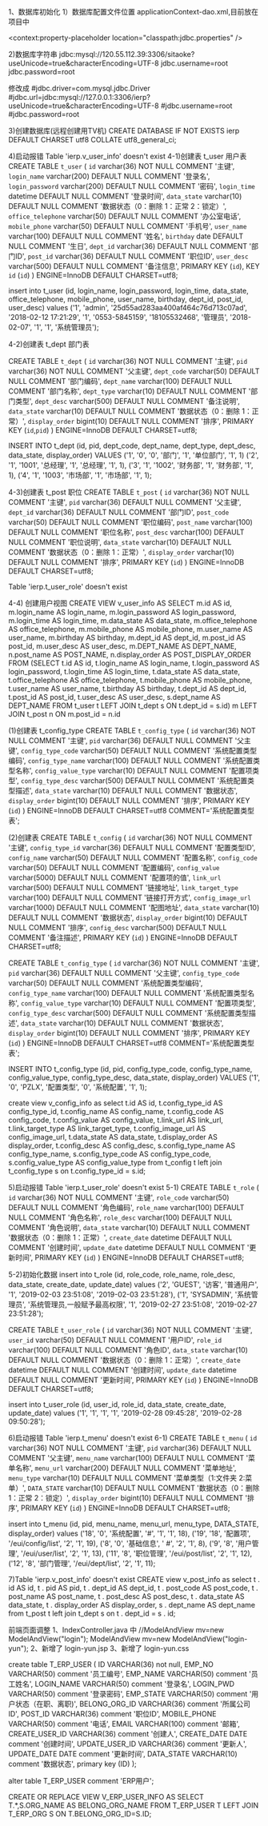 1、数据库初始化
1）数据库配置文件位置 applicationContext-dao.xml,目前放在项目中
<!-- 加载配置文件 -->
<context:property-placeholder location="classpath:jdbc.properties" />
	
<!-- 将配置文件放到磁盘目录下，方便修改和多环境部署 
<context:property-placeholder location="file:/jdbc.properties" /> -->

2)数据库字符串
jdbc:mysql://120.55.112.39:3306/sitaoke?useUnicode=true&characterEncoding=UTF-8
jdbc.username=root
jdbc.password=root

修改成
#jdbc.driver=com.mysql.jdbc.Driver
#jdbc.url=jdbc:mysql://127.0.0.1:3306/ierp?useUnicode=true&characterEncoding=UTF-8
#jdbc.username=root
#jdbc.password=root

3)创建数据库(远程创建用TV机)
CREATE DATABASE IF NOT EXISTS ierp DEFAULT CHARSET utf8 COLLATE utf8_general_ci;

4)启动报错 Table 'ierp.v_user_info' doesn't exist
4-1)创建表 t_user 用户表
CREATE TABLE `t_user` (
  `id` varchar(36) NOT NULL COMMENT '主键',
  `login_name` varchar(200) DEFAULT NULL COMMENT '登录名',
  `login_password` varchar(200) DEFAULT NULL COMMENT '密码',
  `login_time` datetime DEFAULT NULL COMMENT '登录时间',
  `data_state` varchar(10) DEFAULT NULL COMMENT '数据状态（0：删除 1：正常 2：锁定）',
  `office_telephone` varchar(50) DEFAULT NULL COMMENT '办公室电话',
  `mobile_phone` varchar(50) DEFAULT NULL COMMENT '手机号',
  `user_name` varchar(100) DEFAULT NULL COMMENT '姓名',
  `birthday` date DEFAULT NULL COMMENT '生日',
  `dept_id` varchar(36) DEFAULT NULL COMMENT '部门ID',
  `post_id` varchar(36) DEFAULT NULL COMMENT '职位ID',
  `user_desc` varchar(500) DEFAULT NULL COMMENT '备注信息',
  PRIMARY KEY (`id`),
  KEY `id` (`id`)
) ENGINE=InnoDB DEFAULT CHARSET=utf8;  



insert into t_user
  (id,
   login_name,
   login_password,
   login_time,
   data_state,
   office_telephone,
   mobile_phone,
   user_name,
   birthday,
   dept_id,
   post_id,
   user_desc)
values
  ('1',
   'admin',
   '25d55ad283aa400af464c76d713c07ad',
   '2018-02-12 17:21:29',
   '1',
   '0553-5845159',
   '18105532468',
   '管理员',
   '2018-02-07',
   '1',
   '1',
   '系统管理员');   

4-2)创建表 t_dept 部门表

CREATE TABLE `t_dept` (
  `id` varchar(36) NOT NULL COMMENT '主键',
  `pid` varchar(36) NOT NULL COMMENT '父主键',
  `dept_code` varchar(50) DEFAULT NULL COMMENT '部门编码',
  `dept_name` varchar(100) DEFAULT NULL COMMENT '部门名称',
  `dept_type` varchar(10) DEFAULT NULL COMMENT '部门类型',
  `dept_desc` varchar(500) DEFAULT NULL COMMENT '备注说明',
  `data_state` varchar(10) DEFAULT NULL COMMENT '数据状态（0：删除 1：正常）',
  `display_order` bigint(10) DEFAULT NULL COMMENT '排序',
  PRIMARY KEY (`id`,`pid`)
) ENGINE=InnoDB DEFAULT CHARSET=utf8;

 INSERT INTO t_dept
  (id,
   pid,
   dept_code,
   dept_name,
   dept_type,
   dept_desc,
   data_state,
   display_order)
VALUES
  ('1', '0', '0', '部门', '1', '单位部门', '1', 1)
  ('2', '1', '1001', '总经理', '1', '总经理', '1', 1),
  ('3', '1', '1002', '财务部', '1', '财务部', '1', 1),
  ('4', '1', '1003', '市场部', '1', '市场部', '1', 1);


4-3)创建表 t_post 职位
CREATE TABLE `t_post` (
  `id` varchar(36) NOT NULL COMMENT '主键',
  `pid` varchar(36) DEFAULT NULL COMMENT '父主键',
  `dept_id` varchar(36) DEFAULT NULL COMMENT '部门ID',
  `post_code` varchar(50) DEFAULT NULL COMMENT '职位编码',
  `post_name` varchar(100) DEFAULT NULL COMMENT '职位名称',
  `post_desc` varchar(100) DEFAULT NULL COMMENT '职位说明',
  `data_state` varchar(10) DEFAULT NULL COMMENT '数据状态（0：删除 1：正常）',
  `display_order` varchar(10) DEFAULT NULL COMMENT '排序',
  PRIMARY KEY (`id`)
) ENGINE=InnoDB DEFAULT CHARSET=utf8;

 Table 'ierp.t_user_role' doesn't exist 
       
 4-4) 创建用户视图
  CREATE VIEW  v_user_info  AS
SELECT m.id               AS id,
       m.login_name       AS login_name,
       m.login_password   AS login_password,
       m.login_time       AS login_time,
       m.data_state       AS data_state,
       m.office_telephone AS office_telephone,
       m.mobile_phone     AS mobile_phone,
       m.user_name        AS user_name,
       m.birthday         AS birthday,
       m.dept_id          AS dept_id,
       m.post_id          AS post_id,
       m.user_desc        AS user_desc,
       m.DEPT_NAME        AS DEPT_NAME,
       n.post_name        AS POST_NAME,
       n.display_order    AS POST_DISPLAY_ORDER
  FROM (SELECT t.id               AS id,
                 t.login_name       AS login_name,
                 t.login_password   AS login_password,
                 t.login_time       AS login_time,
                 t.data_state       AS data_state,
                 t.office_telephone AS office_telephone,
                 t.mobile_phone     AS mobile_phone,
                 t.user_name        AS user_name,
                 t.birthday         AS birthday,
                 t.dept_id          AS dept_id,
                 t.post_id          AS post_id,
                 t.user_desc        AS user_desc,
                 s.dept_name        AS DEPT_NAME
            FROM t_user t LEFT JOIN t_dept s ON t.dept_id = s.id) m LEFT JOIN
       t_post n ON m.post_id = n.id      



(1)创建表 t_config_type
CREATE TABLE `t_config_type` (
  `id` varchar(36) NOT NULL COMMENT '主键',
  `pid` varchar(36) DEFAULT NULL COMMENT '父主键',
  `config_type_code` varchar(50) DEFAULT NULL COMMENT '系统配置类型编码',
  `config_type_name` varchar(100) DEFAULT NULL COMMENT '系统配置类型名称',
  `config_value_type` varchar(10) DEFAULT NULL COMMENT '配置项类型',
  `config_type_desc` varchar(500) DEFAULT NULL COMMENT '系统配置类型描述',
  `data_state` varchar(10) DEFAULT NULL COMMENT '数据状态',
  `display_order` bigint(10) DEFAULT NULL COMMENT '排序',
  PRIMARY KEY (`id`)
) ENGINE=InnoDB DEFAULT CHARSET=utf8 COMMENT='系统配置类型表';

(2)创建表
CREATE TABLE `t_config` (
  `id` varchar(36) NOT NULL COMMENT '主键',
  `config_type_id` varchar(36) DEFAULT NULL COMMENT '配置类型ID',
  `config_name` varchar(50) DEFAULT NULL COMMENT '配置名称',
  `config_code` varchar(50) DEFAULT NULL COMMENT '配置编码',
  `config_value` varchar(5000) DEFAULT NULL COMMENT '配置项的值',
  `link_url` varchar(500) DEFAULT NULL COMMENT '链接地址',
  `link_target_type` varchar(100) DEFAULT NULL COMMENT '链接打开方式',
  `config_image_url` varchar(1000) DEFAULT NULL COMMENT '配图地址',
  `data_state` varchar(10) DEFAULT NULL COMMENT '数据状态',
  `display_order` bigint(10) DEFAULT NULL COMMENT '排序',
  `config_desc` varchar(500) DEFAULT NULL COMMENT '备注描述',
  PRIMARY KEY (`id`)
) ENGINE=InnoDB DEFAULT CHARSET=utf8;



CREATE TABLE `t_config_type` (
  `id` varchar(36) NOT NULL COMMENT '主键',
  `pid` varchar(36) DEFAULT NULL COMMENT '父主键',
  `config_type_code` varchar(50) DEFAULT NULL COMMENT '系统配置类型编码',
  `config_type_name` varchar(100) DEFAULT NULL COMMENT '系统配置类型名称',
  `config_value_type` varchar(10) DEFAULT NULL COMMENT '配置项类型',
  `config_type_desc` varchar(500) DEFAULT NULL COMMENT '系统配置类型描述',
  `data_state` varchar(10) DEFAULT NULL COMMENT '数据状态',
  `display_order` bigint(10) DEFAULT NULL COMMENT '排序',
  PRIMARY KEY (`id`)
) ENGINE=InnoDB DEFAULT CHARSET=utf8 COMMENT='系统配置类型表';


INSERT INTO t_config_type
  (id,
   pid,
   config_type_code,
   config_type_name,
   config_value_type,
   config_type_desc,
   data_state,
   display_order)
VALUES
  ('1', '0', 'PZLX', '配置类型', '0', '系统配置', '1', 1);


create view v_config_info as 
select t.id                AS id,
       t.config_type_id    AS config_type_id,
       t.config_name       AS config_name,
       t.config_code       AS config_code,
       t.config_value      AS config_value,
       t.link_url          AS link_url,
       t.link_target_type  AS link_target_type,
       t.config_image_url  AS config_image_url,
       t.data_state        AS data_state,
       t.display_order     AS display_order,
       t.config_desc       AS config_desc,
       s.config_type_name  AS config_type_name,
       s.config_type_code  AS config_type_code,
       s.config_value_type AS config_value_type
  from t_config t
  left join t_config_type s
    on t.config_type_id = s.id;



5)启动报错 Table 'ierp.t_user_role' doesn't exist
5-1)
CREATE TABLE `t_role` (
  `id` varchar(36) NOT NULL COMMENT '主键',
  `role_code` varchar(50) DEFAULT NULL COMMENT '角色编码',
  `role_name` varchar(100) DEFAULT NULL COMMENT '角色名称',
  `role_desc` varchar(100) DEFAULT NULL COMMENT '角色说明',
  `data_state` varchar(10) DEFAULT NULL COMMENT '数据状态（0：删除 1：正常）',
  `create_date` datetime DEFAULT NULL COMMENT '创建时间',
  `update_date` datetime DEFAULT NULL COMMENT '更新时间',
  PRIMARY KEY (`id`)
) ENGINE=InnoDB DEFAULT CHARSET=utf8;

5-2)初始化数据
insert into t_role
  (id,
   role_code,
   role_name,
   role_desc,
   data_state,
   create_date,
   update_date)
values
  ('2',
   'GUEST',
   '访客',
   '普通用户',
   '1',
   '2019-02-03 23:51:08',
   '2019-02-03 23:51:28'),
  ('1',
   'SYSADMIN',
   '系统管理员',
   '系统管理员,一般赋予最高权限',
   '1',
   '2019-02-27 23:51:08',
   '2019-02-27 23:51:28');
   
   
   CREATE TABLE `t_user_role` (
  `id` varchar(36) NOT NULL COMMENT '主键',
  `user_id` varchar(50) DEFAULT NULL COMMENT '用户ID',
  `role_id` varchar(100) DEFAULT NULL COMMENT '角色ID',
  `data_state` varchar(10) DEFAULT NULL COMMENT '数据状态（0：删除 1：正常）',
  `create_date` datetime DEFAULT NULL COMMENT '创建时间',
  `update_date` datetime DEFAULT NULL COMMENT '更新时间',
  PRIMARY KEY (`id`)
) ENGINE=InnoDB DEFAULT CHARSET=utf8;


insert into t_user_role
  (id, user_id, role_id, data_state, create_date, update_date)
values
  ('1',
   '1',
   '1',
   '1',
   '2019-02-28 09:45:28',
   '2019-02-28 09:50:28');

6)启动报错 Table 'ierp.t_menu' doesn't exist
6-1)
CREATE TABLE `t_menu` (
  `id` varchar(36) NOT NULL COMMENT '主键',
  `pid` varchar(36) DEFAULT NULL COMMENT '父主键',
  `menu_name` varchar(100) DEFAULT NULL COMMENT '菜单名称',
  `menu_url` varchar(200) DEFAULT NULL COMMENT '菜单地址',
  `menu_type` varchar(10) DEFAULT NULL COMMENT '菜单类型（1:文件夹 2:菜单）',
  `DATA_STATE` varchar(10) DEFAULT NULL COMMENT '数据状态（0：删除 1：正常 2：锁定）',
  `display_order` bigint(10) DEFAULT NULL COMMENT '排序',
  PRIMARY KEY (`id`)
) ENGINE=InnoDB DEFAULT CHARSET=utf8;


insert into t_menu
  (id, pid, menu_name, menu_url, menu_type, DATA_STATE, display_order)
values
  ('18', '0', '系统配置', '#', '1', '1', 18),
  ('19', '18', '配置项', '/eui/config/list', '2', '1', 19),
  ('8', '0', '基础信息', '  #', '2', '1', 8),
  ('9', '8', '用户管理', '/eui/user/list', '2', '1', 13),
  ('11', '8', '职位管理', '/eui/post/list', '2', '1', 12),
  ('12', '8', '部门管理', '/eui/dept/list', '2', '1', 11);



7)Table 'ierp.v_post_info' doesn't exist
CREATE view v_post_info as
select t . id AS id,
       t . pid AS pid,
       t . dept_id AS dept_id,
       t . post_code AS post_code,
       t . post_name AS post_name,
       t . post_desc AS post_desc,
       t . data_state AS data_state,
       t . display_order AS display_order,
       s . dept_name AS dept_name
  from t_post t left join t_dept s on t . dept_id = s . id;


前端页面调整
1、IndexController.java 中
//ModelAndView mv=new ModelAndView("login");
ModelAndView mv=new ModelAndView("login-yun");
2、新增了 login-yun.jsp
3、新增了 login-yun.css




create table T_ERP_USER
(
   ID                   VARCHAR(36) not null,
   EMP_NO               VARCHAR(50) comment '员工编号',
   EMP_NAME             VARCHAR(50) comment '员工姓名',
   LOGIN_NAME           VARCHAR(50) comment '登录名',
   LOGIN_PWD            VARCHAR(50) comment '登录密码',
   EMP_STATE            VARCHAR(50) comment '用户状态（在职、离职)',
   BELONG_ORG_ID        VARCHAR(36) comment '所属公司ID',
   POST_ID              VARCHAR(36) comment '职位ID',
   MOBILE_PHONE         VARCHAR(50) comment '电话',
   EMAIL                VARCHAR(100) comment '邮箱',
   CREATE_USER_ID       VARCHAR(36) comment '创建人',
   CREATE_DATE          DATE comment '创建时间',
   UPDATE_USER_ID       VARCHAR(36) comment '更新人',
   UPDATE_DATE          DATE comment '更新时间',
   DATA_STATE           VARCHAR(10) comment '数据状态',
   primary key (ID)
);

alter table T_ERP_USER comment 'ERP用户';



CREATE OR REPLACE VIEW V_ERP_USER_INFO AS 
SELECT T.*,S.ORG_NAME AS BELONG_ORG_NAME FROM T_ERP_USER T LEFT JOIN T_ERP_ORG S ON T.BELONG_ORG_ID=S.ID;









